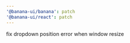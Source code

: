 ```yaml
---
'@banana-ui/banana': patch
'@banana-ui/react': patch
---
```


fix dropdown position error when window resize
